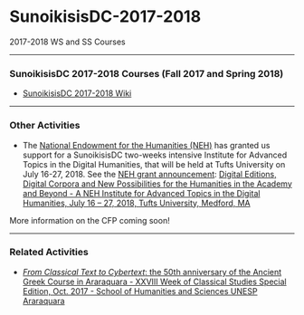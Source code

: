 # SunoikisisDC-2017-2018
2017-2018 WS and SS Courses

***
### SunoikisisDC 2017-2018 Courses (Fall 2017 and Spring 2018)
* [SunoikisisDC 2017-2018 Wiki](https://github.com/SunoikisisDC/SunoikisisDC-2017-2018/wiki)

***
### Other Activities
* The [National Endowment for the Humanities (NEH)](https://www.neh.gov/) has granted us support for a SunoikisisDC two-weeks intensive Institute for Advanced Topics in the Digital Humanities, that will be held at Tufts University on July 16-27, 2018. See the [NEH grant announcement](http://www.neh.gov/files/press-release/neh_grants_august_2017_final_.pdf?utm_medium=email&utm_source=govdelivery):
[Digital Editions, Digital Corpora and New Possibilities for the Humanities in the Academy and Beyond - A NEH Institute for Advanced Topics in the Digital Humanities, July 16 – 27, 2018, Tufts University,  Medford, MA](https://sites.tufts.edu/digitaleditions/)

More information on the CFP coming soon!

***
### Related Activities
* [*From Classical Text to Cybertext*: the 50th anniversary of the Ancient Greek Course in Araraquara - XXVIII Week of Classical Studies Special Edition, Oct. 2017 - School of Humanities and Sciences UNESP Araraquara](https://www.classicas-digitais.com)
